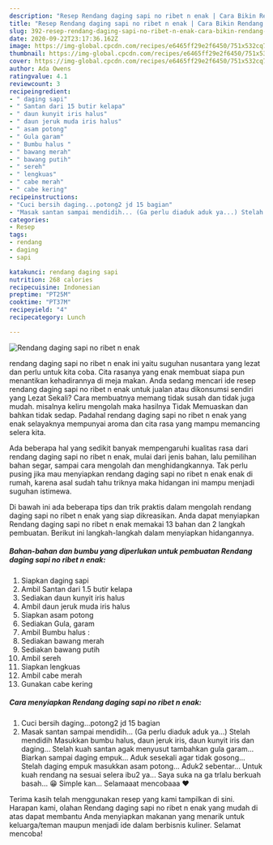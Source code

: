 ```yaml
---
description: "Resep Rendang daging sapi no ribet n enak | Cara Bikin Rendang daging sapi no ribet n enak Yang Paling Enak"
title: "Resep Rendang daging sapi no ribet n enak | Cara Bikin Rendang daging sapi no ribet n enak Yang Paling Enak"
slug: 392-resep-rendang-daging-sapi-no-ribet-n-enak-cara-bikin-rendang-daging-sapi-no-ribet-n-enak-yang-paling-enak
date: 2020-09-22T23:17:36.162Z
image: https://img-global.cpcdn.com/recipes/e6465ff29e2f6450/751x532cq70/rendang-daging-sapi-no-ribet-n-enak-foto-resep-utama.jpg
thumbnail: https://img-global.cpcdn.com/recipes/e6465ff29e2f6450/751x532cq70/rendang-daging-sapi-no-ribet-n-enak-foto-resep-utama.jpg
cover: https://img-global.cpcdn.com/recipes/e6465ff29e2f6450/751x532cq70/rendang-daging-sapi-no-ribet-n-enak-foto-resep-utama.jpg
author: Ada Owens
ratingvalue: 4.1
reviewcount: 3
recipeingredient:
- " daging sapi"
- " Santan dari 15 butir kelapa"
- " daun kunyit iris halus"
- " daun jeruk muda iris halus"
- " asam potong"
- " Gula garam"
- " Bumbu halus "
- " bawang merah"
- " bawang putih"
- " sereh"
- " lengkuas"
- " cabe merah"
- " cabe kering"
recipeinstructions:
- "Cuci bersih daging...potong2 jd 15 bagian"
- "Masak santan sampai mendidih... (Ga perlu diaduk aduk ya...) Stelah mendidih Masukkan bumbu halus, daun jeruk iris, daun kunyit iris dan daging... Stelah kuah santan agak menyusut tambahkan gula garam... Biarkan sampai daging empuk... Aduk sesekali agar tidak gosong... Stelah daging empuk masukkan asam potong... Aduk2 sebentar... Untuk kuah rendang na sesuai selera ibu2 ya... Saya suka na ga trlalu berkuah basah... 😁 Simple kan... Selamaaat mencobaaa ❤️"
categories:
- Resep
tags:
- rendang
- daging
- sapi

katakunci: rendang daging sapi 
nutrition: 268 calories
recipecuisine: Indonesian
preptime: "PT25M"
cooktime: "PT37M"
recipeyield: "4"
recipecategory: Lunch

---
```



![Rendang daging sapi no ribet n enak](https://img-global.cpcdn.com/recipes/e6465ff29e2f6450/751x532cq70/rendang-daging-sapi-no-ribet-n-enak-foto-resep-utama.jpg)


rendang daging sapi no ribet n enak ini yaitu suguhan nusantara yang lezat dan perlu untuk kita coba. Cita rasanya yang enak membuat siapa pun menantikan kehadirannya di meja makan.
Anda sedang mencari ide resep rendang daging sapi no ribet n enak untuk jualan atau dikonsumsi sendiri yang Lezat Sekali? Cara membuatnya memang tidak susah dan tidak juga mudah. misalnya keliru mengolah maka hasilnya Tidak Memuaskan dan bahkan tidak sedap. Padahal rendang daging sapi no ribet n enak yang enak selayaknya mempunyai aroma dan cita rasa yang mampu memancing selera kita.

Ada beberapa hal yang sedikit banyak mempengaruhi kualitas rasa dari rendang daging sapi no ribet n enak, mulai dari jenis bahan, lalu pemilihan bahan segar, sampai cara mengolah dan menghidangkannya. Tak perlu pusing jika mau menyiapkan rendang daging sapi no ribet n enak enak di rumah, karena asal sudah tahu triknya maka hidangan ini mampu menjadi suguhan istimewa.




Di bawah ini ada beberapa tips dan trik praktis dalam mengolah rendang daging sapi no ribet n enak yang siap dikreasikan. Anda dapat menyiapkan Rendang daging sapi no ribet n enak memakai 13 bahan dan 2 langkah pembuatan. Berikut ini langkah-langkah dalam menyiapkan hidangannya.

<!--inarticleads1-->

##### Bahan-bahan dan bumbu yang diperlukan untuk pembuatan Rendang daging sapi no ribet n enak:

1. Siapkan  daging sapi
1. Ambil  Santan dari 1.5 butir kelapa
1. Sediakan  daun kunyit iris halus
1. Ambil  daun jeruk muda iris halus
1. Siapkan  asam potong
1. Sediakan  Gula, garam
1. Ambil  Bumbu halus :
1. Sediakan  bawang merah
1. Sediakan  bawang putih
1. Ambil  sereh
1. Siapkan  lengkuas
1. Ambil  cabe merah
1. Gunakan  cabe kering




<!--inarticleads2-->

##### Cara menyiapkan Rendang daging sapi no ribet n enak:

1. Cuci bersih daging...potong2 jd 15 bagian
1. Masak santan sampai mendidih... (Ga perlu diaduk aduk ya...) Stelah mendidih Masukkan bumbu halus, daun jeruk iris, daun kunyit iris dan daging... Stelah kuah santan agak menyusut tambahkan gula garam... Biarkan sampai daging empuk... Aduk sesekali agar tidak gosong... Stelah daging empuk masukkan asam potong... Aduk2 sebentar... Untuk kuah rendang na sesuai selera ibu2 ya... Saya suka na ga trlalu berkuah basah... 😁 Simple kan... Selamaaat mencobaaa ❤️




Terima kasih telah menggunakan resep yang kami tampilkan di sini. Harapan kami, olahan Rendang daging sapi no ribet n enak yang mudah di atas dapat membantu Anda menyiapkan makanan yang menarik untuk keluarga/teman maupun menjadi ide dalam berbisnis kuliner. Selamat mencoba!

